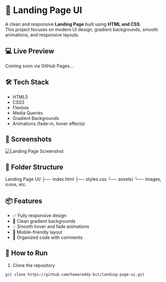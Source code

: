 # 🚀 Landing Page UI

A clean and responsive **Landing Page** built using **HTML and CSS**.  
This project focuses on modern UI design, gradient backgrounds, smooth animations, and responsive layouts.

## 💻 Live Preview  
Coming soon via GitHub Pages...

## 🛠 Tech Stack
- HTML5
- CSS3
- Flexbox
- Media Queries
- Gradient Backgrounds
- Animations (fade-in, hover effects)

## 📸 Screenshots
![Landing Page Screenshot](./assets/landing-page-preview.png)

## 📂 Folder Structure
Landing Page UI/ ├── index.html ├── styles.css └── assets/ └── images, icons, etc.


## 📦 Features
- ✅ Fully responsive design
- 🎨 Clean gradient backgrounds
- 💡 Smooth hover and fade animations
- 📱 Mobile-friendly layout
- 🔄 Organized code with comments

## 🚀 How to Run
1. Clone the repository  
```bash
git clone https://github.com/hemareddy-bit/landing-page-ui.git
